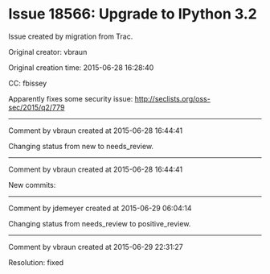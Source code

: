 # Issue 18566: Upgrade to IPython 3.2

Issue created by migration from Trac.

Original creator: vbraun

Original creation time: 2015-06-28 16:28:40

CC:  fbissey

Apparently fixes some security issue: http://seclists.org/oss-sec/2015/q2/779


---

Comment by vbraun created at 2015-06-28 16:44:41

Changing status from new to needs_review.


---

Comment by vbraun created at 2015-06-28 16:44:41

New commits:


---

Comment by jdemeyer created at 2015-06-29 06:04:14

Changing status from needs_review to positive_review.


---

Comment by vbraun created at 2015-06-29 22:31:27

Resolution: fixed
